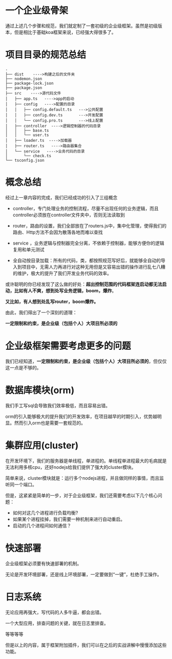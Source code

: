 
一个企业级骨架
=====
通过上述几个步骤和规范，我们就定制了一套初级的企业级框架。虽然是初级版本，但是相比于基础koa框架来说，已经强大得很多了。


项目目录的规范总结
====

```
.
├── dist    ---->构建之后的文件夹
├── nodemon.json
├── package-lock.json
├── package.json
├── src    ---->源代码文件
│   ├── app.ts   ---->app的启动
│   ├── config   ---->配置的目录
│   │   ├── config.default.ts   --->公共配置
│   │   ├── config.dev.ts       --->开发配置
│   │   └── config.pro.ts       --->线上配置
│   ├── controller  ---->逻辑控制器的代码目录
│   │   ├── base.ts
│   │   └── user.ts
│   ├── loader.ts  ---->加载器
│   ├── router.ts   ---->路由器集合
│   └── service   ---->业务代码的目录
│       └── check.ts
└── tsconfig.json
```

概念总结
=====
经过上一章内容的完成，我们已经成功的引入了三组概念

- controller，专门处理业务的控制流程，尽量不出现任何的业务逻辑，而且controller必须放在controller文件夹中，否则无法读取到

- router，路由的设置，我们全部放在了routers.js中，集中化管理，使得我们的路由、Http方法不会因为散落各地而难以查找

- service ，业务逻辑与控制器完全分离，不依赖于控制器，能够方便你的逻辑复用和单元测试

- 全自动按目录加载：所有的代码，类，都按照规范写好后，就能够全自动的导入到项目中，无需人力再进行对这种无用但是又容易出错的操作进行乱七八糟的维护，极大的提升了我们开发业务代码的效率。

或许聪明的你已经发现了这么做的好处：**超出控制范围的代码框架连启动都无法启动，比如有人不爽，想到处写业务逻辑，boom，爆炸**。

**又比如，有人想到处乱写router，boom爆炸。**

由此，我们得出了一个深刻的道理：

**一定限制和约束，是企业级（包括个人）大项目所必须的**





企业级框架需要考虑更多的问题
=====
我们已经知道，**一定限制和约束，是企业级（包括个人）大项目所必须的**，但仅仅这一点是不够的。


数据库模块(orm)
=====
我们手工写sql会导致我们效率极低，而且容易出错。

orm的引入能够极大的提升我们的开发效率，在项目越早的时期引入，优势越明显。然而引入orm也是需要一套规范的。


集群应用(cluster)
=====
在开发环境下，我们的服务器是单线程，单进程的。单线程单进程最大的毛病就是无法利用多核cpu，还好nodejs给我们提供了强大的cluster模块。

简单来说，cluster模块就是：运行多个nodejs进程，并且做同样的事情，而且监听同一个端口。

但是，这紧紧是简单的一步，对于企业级框架，我们还需要考虑以下几个核心问题：
- 如何对这几个进程进行负载均衡?
- 如果某个进程挂掉，我们需要一种机制来进行自动重启。
- 启动的几个进程间如何通信？


快速部署
====
企业级框架必须要有快速部署的机制。

无论是开发环境部署，还是线上环境部署，一定要做到“一键”，杜绝手工操作。


日志系统
====
无论应用再强大，写代码的人多牛逼，都会出错。

一个大型应用，排查问题的关键，就在日志里排查。



等等等等


但是以上的内容，属于框架附加插件，我们可以在之后的实战讲解中慢慢添加这些功能。